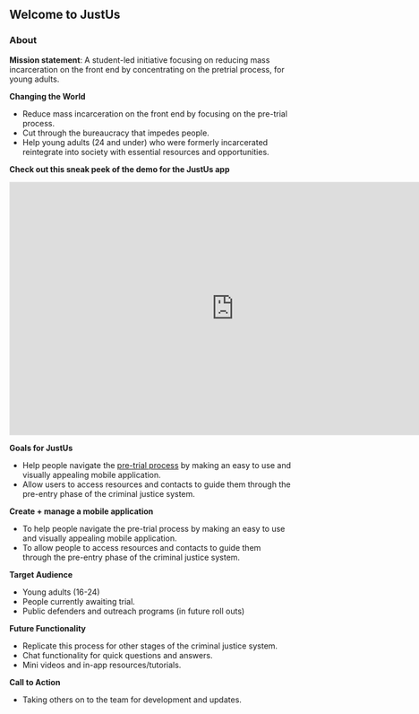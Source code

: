 ## Welcome to JustUs


### About

**Mission statement**: A student-led initiative focusing on reducing mass incarceration on the front end by concentrating on the pretrial process, for young adults. 

**Changing the World**
- Reduce mass incarceration on the front end by focusing on the pre-trial process.
- Cut through the bureaucracy that impedes people.
- Help young adults (24 and under) who were formerly incarcerated reintegrate into society with essential resources and opportunities.


**Check out this sneak peek of the demo for the JustUs app**


<iframe style="border: 1px solid rgba(0, 0, 0, 0.1);" width="800" height="450" src="https://www.figma.com/embed?embed_host=share&url=https%3A%2F%2Fwww.figma.com%2Fproto%2FgAGvdeiZb9oPh0HncvYm7r%2FJustUs-Demo%3Fnode-id%3D2%253A2%26scaling%3Dscale-down%26page-id%3D0%253A1" allowfullscreen></iframe>

**Goals for JustUs**
- Help people navigate the [pre-trial process](https://www.americanbar.org/content/dam/aba/images/public_education/case-diagram.png) by making an easy to use and visually appealing mobile application.
- Allow users to access resources and contacts to guide them through the pre-entry phase of the criminal justice system.


**Create + manage a mobile application**
- To help people navigate the pre-trial process by making an easy to use and visually appealing mobile application.
- To allow people to access resources and contacts to guide them through the pre-entry phase of the criminal justice system.

**Target Audience**
- Young adults (16-24)
- People currently awaiting trial.
- Public defenders and outreach programs (in future roll outs)

**Future Functionality**
- Replicate this process for other stages of the criminal justice system.
- Chat functionality for quick questions and answers.
- Mini videos and in-app resources/tutorials. 

**Call to Action**
- Taking others on to the team for development and updates.







